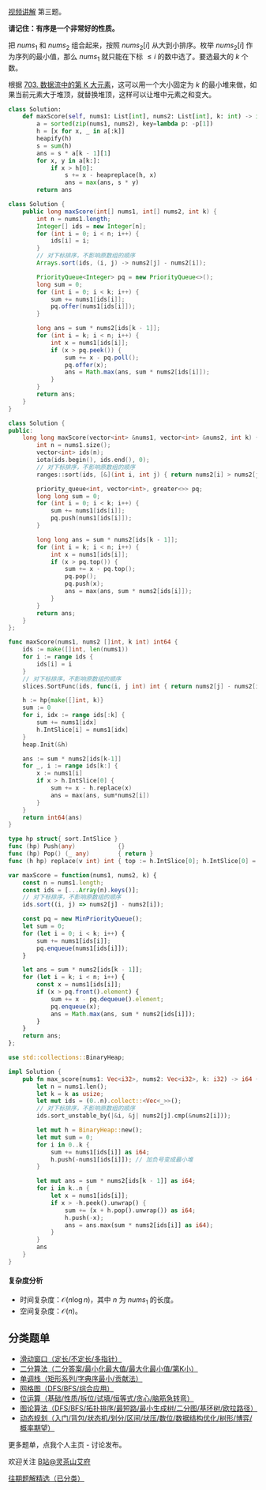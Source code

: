 [视频讲解](https://www.bilibili.com/video/BV1jG4y197qD/) 第三题。

**请记住：有序是一个非常好的性质。**

把 $\textit{nums}_1$ 和 $\textit{nums}_2$ 组合起来，按照 $\textit{nums}_2[i]$ 从大到小排序。枚举 $\textit{nums}_2[i]$ 作为序列的最小值，那么 $\textit{nums}_1$ 就只能在下标 $\le i$ 的数中选了。要选最大的 $k$ 个数。

根据 [703. 数据流中的第 K 大元素](https://leetcode.cn/problems/kth-largest-element-in-a-stream/)，这可以用一个大小固定为 $k$ 的最小堆来做，如果当前元素大于堆顶，就替换堆顶，这样可以让堆中元素之和变大。

```py [sol-Python3]
class Solution:
    def maxScore(self, nums1: List[int], nums2: List[int], k: int) -> int:
        a = sorted(zip(nums1, nums2), key=lambda p: -p[1])
        h = [x for x, _ in a[:k]]
        heapify(h)
        s = sum(h)
        ans = s * a[k - 1][1]
        for x, y in a[k:]:
            if x > h[0]:
                s += x - heapreplace(h, x)
                ans = max(ans, s * y)
        return ans
```

```java [sol-Java]
class Solution {
    public long maxScore(int[] nums1, int[] nums2, int k) {
        int n = nums1.length;
        Integer[] ids = new Integer[n];
        for (int i = 0; i < n; i++) {
            ids[i] = i;
        }
        // 对下标排序，不影响原数组的顺序
        Arrays.sort(ids, (i, j) -> nums2[j] - nums2[i]);

        PriorityQueue<Integer> pq = new PriorityQueue<>();
        long sum = 0;
        for (int i = 0; i < k; i++) {
            sum += nums1[ids[i]];
            pq.offer(nums1[ids[i]]);
        }

        long ans = sum * nums2[ids[k - 1]];
        for (int i = k; i < n; i++) {
            int x = nums1[ids[i]];
            if (x > pq.peek()) {
                sum += x - pq.poll();
                pq.offer(x);
                ans = Math.max(ans, sum * nums2[ids[i]]);
            }
        }
        return ans;
    }
}
```

```cpp [sol-C++]
class Solution {
public:
    long long maxScore(vector<int> &nums1, vector<int> &nums2, int k) {
        int n = nums1.size();
        vector<int> ids(n);
        iota(ids.begin(), ids.end(), 0);
        // 对下标排序，不影响原数组的顺序
        ranges::sort(ids, [&](int i, int j) { return nums2[i] > nums2[j]; });

        priority_queue<int, vector<int>, greater<>> pq;
        long long sum = 0;
        for (int i = 0; i < k; i++) {
            sum += nums1[ids[i]];
            pq.push(nums1[ids[i]]);
        }

        long long ans = sum * nums2[ids[k - 1]];
        for (int i = k; i < n; i++) {
            int x = nums1[ids[i]];
            if (x > pq.top()) {
                sum += x - pq.top();
                pq.pop();
                pq.push(x);
                ans = max(ans, sum * nums2[ids[i]]);
            }
        }
        return ans;
    }
};
```

```go [sol-Go]
func maxScore(nums1, nums2 []int, k int) int64 {
	ids := make([]int, len(nums1))
	for i := range ids {
		ids[i] = i
	}
	// 对下标排序，不影响原数组的顺序
	slices.SortFunc(ids, func(i, j int) int { return nums2[j] - nums2[i] })

	h := hp{make([]int, k)}
	sum := 0
	for i, idx := range ids[:k] {
		sum += nums1[idx]
		h.IntSlice[i] = nums1[idx]
	}
	heap.Init(&h)

	ans := sum * nums2[ids[k-1]]
	for _, i := range ids[k:] {
		x := nums1[i]
		if x > h.IntSlice[0] {
			sum += x - h.replace(x)
			ans = max(ans, sum*nums2[i])
		}
	}
	return int64(ans)
}

type hp struct{ sort.IntSlice }
func (hp) Push(any)            {}
func (hp) Pop() (_ any)        { return }
func (h hp) replace(v int) int { top := h.IntSlice[0]; h.IntSlice[0] = v; heap.Fix(&h, 0); return top }
```

```js [sol-JavaScript]
var maxScore = function(nums1, nums2, k) {
    const n = nums1.length;
    const ids = [...Array(n).keys()];
    // 对下标排序，不影响原数组的顺序
    ids.sort((i, j) => nums2[j] - nums2[i]);

    const pq = new MinPriorityQueue();
    let sum = 0;
    for (let i = 0; i < k; i++) {
        sum += nums1[ids[i]];
        pq.enqueue(nums1[ids[i]]);
    }

    let ans = sum * nums2[ids[k - 1]];
    for (let i = k; i < n; i++) {
        const x = nums1[ids[i]];
        if (x > pq.front().element) {
            sum += x - pq.dequeue().element;
            pq.enqueue(x);
            ans = Math.max(ans, sum * nums2[ids[i]]);
        }
    }
    return ans;
};
```

```rust [sol-Rust]
use std::collections::BinaryHeap;

impl Solution {
    pub fn max_score(nums1: Vec<i32>, nums2: Vec<i32>, k: i32) -> i64 {
        let n = nums1.len();
        let k = k as usize;
        let mut ids = (0..n).collect::<Vec<_>>();
        // 对下标排序，不影响原数组的顺序
        ids.sort_unstable_by(|&i, &j| nums2[j].cmp(&nums2[i]));

        let mut h = BinaryHeap::new();
        let mut sum = 0;
        for i in 0..k {
            sum += nums1[ids[i]] as i64;
            h.push(-nums1[ids[i]]); // 加负号变成最小堆
        }

        let mut ans = sum * nums2[ids[k - 1]] as i64;
        for i in k..n {
            let x = nums1[ids[i]];
            if x > -h.peek().unwrap() {
                sum += (x + h.pop().unwrap()) as i64;
                h.push(-x);
                ans = ans.max(sum * nums2[ids[i]] as i64);
            }
        }
        ans
    }
}
```

#### 复杂度分析

- 时间复杂度：$\mathcal{O}(n\log n)$，其中 $n$ 为 $\textit{nums}_1$ 的长度。
- 空间复杂度：$\mathcal{O}(n)$。

## 分类题单

- [滑动窗口（定长/不定长/多指针）](https://leetcode.cn/circle/discuss/0viNMK/)
- [二分算法（二分答案/最小化最大值/最大化最小值/第K小）](https://leetcode.cn/circle/discuss/SqopEo/)
- [单调栈（矩形系列/字典序最小/贡献法）](https://leetcode.cn/circle/discuss/9oZFK9/)
- [网格图（DFS/BFS/综合应用）](https://leetcode.cn/circle/discuss/YiXPXW/)
- [位运算（基础/性质/拆位/试填/恒等式/贪心/脑筋急转弯）](https://leetcode.cn/circle/discuss/dHn9Vk/)
- [图论算法（DFS/BFS/拓扑排序/最短路/最小生成树/二分图/基环树/欧拉路径）](https://leetcode.cn/circle/discuss/01LUak/)
- [动态规划（入门/背包/状态机/划分/区间/状压/数位/数据结构优化/树形/博弈/概率期望）](https://leetcode.cn/circle/discuss/tXLS3i/)

更多题单，点我个人主页 - 讨论发布。

欢迎关注 [B站@灵茶山艾府](https://space.bilibili.com/206214)

[往期题解精选（已分类）](https://github.com/EndlessCheng/codeforces-go/blob/master/leetcode/SOLUTIONS.md)

